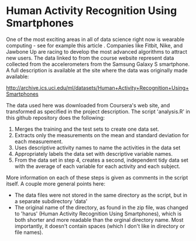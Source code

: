 # Human Activity Recognition Using Smartphones

One of the most exciting areas in all of data science right now is wearable computing - see for example this article . Companies like Fitbit, Nike, and Jawbone Up are racing to develop the most advanced algorithms to attract new users. The data linked to from the course website represent data collected from the accelerometers from the Samsung Galaxy S smartphone. A full description is available at the site where the data was originally made available: 

http://archive.ics.uci.edu/ml/datasets/Human+Activity+Recognition+Using+Smartphones 

The data used here was downloaded from Coursera's web site, and transformed as specified in the project description. The script 'analysis.R' in this github repository does the following:

1. Merges the training and the test sets to create one data set.
2. Extracts only the measurements on the mean and standard deviation for each measurement. 
3. Uses descriptive activity names to name the activities in the data set
4. Appropriately labels the data set with descriptive variable names. 
5. From the data set in step 4, creates a second, independent tidy data set with the average of each variable for each activity and each subject.

More information on each of these steps is given as comments in the script itself. A couple more general points here:

* The data files were not stored in the same directory as the script, but in a separate subdirectory 'data'
* The original name of the directory, as found in the zip file, was changed to 'harus' (Human Activity Recognition Using Smartphones), which is both shorter and more readable than the orginal directory name. Most importantly, it doesn't contain spaces (which I don't like in directory or file names).

 
 
